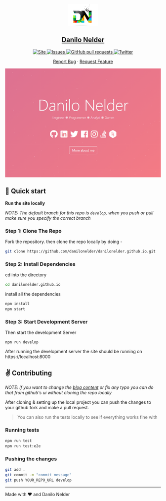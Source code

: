 <p align="center">
  <a href="https://danilonelder.github.io/">
    <img alt="DS" src="./src/static/logo readme.png" width="100" />
    <h2 align="center">Danilo Nelder</h2>
  </a>
</p>

<p align="center">
  <a href="https://danilonelder.github.io">
    <img alt="Site" src="https://img.shields.io/website?down_message=offline&label=site&up_message=online&url=http%3A%2F%2Fdanilonelder.github.io"/>
  </a>
  <a href="https://github.com/DaniloNelder/danilonelder.github.io/issues">
    <img alt="Issues" src="https://img.shields.io/github/issues/danilonelder/danilonelder.github.io?color=0088ff" />
  </a>
  <a href="https://github.com/DaniloNelder/danilonelder.github.io/pulls">
    <img alt="GitHub pull requests" src="https://img.shields.io/github/issues-pr/danilonelder/danilonelder.github.io?color=0088ff" />
  </a>
  <a href="https://twitter.com/danilonelder">
    <img alt="Twitter" src="https://img.shields.io/twitter/follow/danilonelder?color=0088ff&label=Follow%20%40danilonelder&logoColor=0088ff"/>
  </a>
  <br />
</p>

<p align="center">
  <a href="https://github.com/danilonelder/danilonelder.github.io/issues/new/choose">Report Bug</a>
  ·
  <a href="https://github.com/danilonelder/danilonelder.github.io/issues/new/choose">Request Feature</a>
</p>

<a href="https://danilonelder.github.io">
  <img alt="ScreenShot" src="/src/static/screenshot.PNG"/>
</a>
  
## :rocket: Quick start

**Run the site locally**

_NOTE: The default branch for this repo is `develop`, when you push or pull make sure you specify the correct branch_

### Step 1: Clone The Repo

Fork the repository. then clone the repo locally by doing -

```bash
git clone https://github.com/danilonelder/danilonelder.github.io.git
```

### Step 2: Install Dependencies

cd into the directory

```bash
cd danilonelder.github.io
```

install all the dependencies

```bash
npm install
npm start
```

### Step 3: Start Development Server

Then start the development Server

```
npm run develop
```

After running the development server the site should be running on https://localhost:8000

## :v: Contributing

_NOTE: if you want to change the [blog content](./content) or fix any typo you can do that from github's ui without cloning the repo locally_

After cloning & setting up the local project you can push the changes to your github fork and make a pull request.

> You can also run the tests locally to see if everything works fine with

### Running tests

```bash
npm run test
npm run test:e2e
```

### Pushing the changes

```bash
git add .
git commit -m "commit message"
git push YOUR_REPO_URL develop
```

---

Made with :heart: and Danilo Nelder
